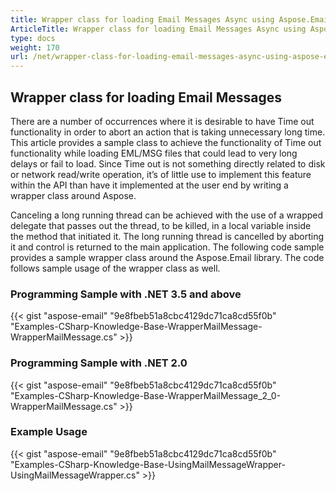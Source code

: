 ```yaml
---
title: Wrapper class for loading Email Messages Async using Aspose.Email
ArticleTitle: Wrapper class for loading Email Messages Async using Aspose.Email
type: docs
weight: 170
url: /net/wrapper-class-for-loading-email-messages-async-using-aspose-email/
---
```



## **Wrapper class for loading Email Messages**
There are a number of occurrences where it is desirable to have Time out functionality in order to abort an action that is taking unnecessary long time. This article provides a sample class to achieve the functionality of Time out functionality while loading EML/MSG files that could lead to very long delays or fail to load. Since Time out is not something directly related to disk or network read/write operation, it’s of little use to implement this feature within the API than have it implemented at the user end by writing a wrapper class around Aspose.

Canceling a long running thread can be achieved with the use of a wrapped delegate that passes out the thread, to be killed, in a local variable inside the method that initiated it. The long running thread is cancelled by aborting it and control is returned to the main application. The following code sample provides a sample wrapper class around the Aspose.Email library. The code follows sample usage of the wrapper class as well.
### **Programming Sample with .NET 3.5 and above**


{{< gist "aspose-email" "9e8fbeb51a8cbc4129dc71ca8cd55f0b" "Examples-CSharp-Knowledge-Base-WrapperMailMessage-WrapperMailMessage.cs" >}}
### **Programming Sample with .NET 2.0**


{{< gist "aspose-email" "9e8fbeb51a8cbc4129dc71ca8cd55f0b" "Examples-CSharp-Knowledge-Base-WrapperMailMessage_2_0-WrapperMailMessage.cs" >}}
### **Example Usage**


{{< gist "aspose-email" "9e8fbeb51a8cbc4129dc71ca8cd55f0b" "Examples-CSharp-Knowledge-Base-UsingMailMessageWrapper-UsingMailMessageWrapper.cs" >}}

